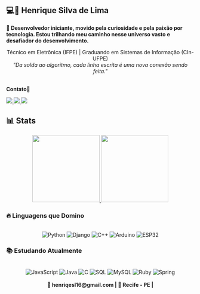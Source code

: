 ## 💻🤖 Henrique Silva de Lima 

<strong>👋 Desenvolvedor iniciante, movido pela curiosidade e pela paixão por tecnologia. Estou trilhando meu caminho nesse universo vasto e desafiador do desenvolvimento.</strong>  

<div align="center">
  Técnico em Eletrônica (IFPE) | Graduando em Sistemas de Informação (CIn-UFPE) <br>
  <em>"Da solda ao algoritmo, cada linha escrita é uma nova conexão sendo feita."</em>
</div>

<br>

<strong> Contato📩</strong>

<a href="https://instagram.com/henriqesl" target="_blank">
  <img src="https://img.shields.io/badge/-Instagram-E4405F?style=for-the-badge&logo=instagram&logoColor=white"/>
</a>
<a href="mailto:henriqesl16@gmail.com">
  <img src="https://img.shields.io/badge/-Gmail-D14836?style=for-the-badge&logo=gmail&logoColor=white"/>
</a>
<a href="https://www.linkedin.com/in/henrique-silva-b8583932a/" target="_blank">
  <img src="https://img.shields.io/badge/-LinkedIn-0077B5?style=for-the-badge&logo=linkedin&logoColor=white"/>
</a> 


## 📊 Stats

<div align="center">
  <a href="https://github.com/henriqesl">
    <img height="180em" src="https://github-readme-stats.vercel.app/api?username=henriqesl&theme=react&show_icons=true&hide_border=true&count_private=true"/>
    <img height="180em" src="https://github-readme-stats.vercel.app/api/top-langs/?username=henriqesl&theme=react&hide_border=true&layout=compact&langs_count=6&hide=html,css"/>
  </a>
</div>

### 🔥 Linguagens que Domino

<div style="display: inline_block" align="center"><br>
  <img alt="Python" src="https://img.shields.io/badge/Python-3776AB?style=for-the-badge&logo=python&logoColor=white">
  <img alt="Django" src="https://img.shields.io/badge/Django-092E20?style=for-the-badge&logo=django&logoColor=white">
  <img alt="C++" src="https://img.shields.io/badge/C++-00599C?style=for-the-badge&logo=c%2B%2B&logoColor=white">
  <img alt="Arduino" src="https://img.shields.io/badge/Arduino-00979D?style=for-the-badge&logo=arduino&logoColor=white">
  <img alt="ESP32" src="https://img.shields.io/badge/ESP32-E7352C?style=for-the-badge&logo=espressif&logoColor=white">
</div>

### 📚 Estudando Atualmente 

<div style="display: inline_block" align="center"><br>
  <img alt="JavaScript" src="https://img.shields.io/badge/JavaScript-F7DF1E?style=for-the-badge&logo=javascript&logoColor=black">
  <img alt="Java" src="https://img.shields.io/badge/Java-007396?style=for-the-badge&logo=java&logoColor=white">
  <img alt="C" src="https://img.shields.io/badge/C-A8B9CC?style=for-the-badge&logo=c&logoColor=black">
  <img alt="SQL" src="https://img.shields.io/badge/SQL-4479A1?style=for-the-badge&logo=mysql&logoColor=white">
  <img alt="MySQL" src="https://img.shields.io/badge/MySQL-4479A1?style=for-the-badge&logo=mysql&logoColor=white">
  <img alt="Ruby" src="https://img.shields.io/badge/Ruby-CC342D?style=for-the-badge&logo=ruby&logoColor=white">
  <img alt="Spring" src="https://img.shields.io/badge/Spring-6DB33F?style=for-the-badge&logo=spring&logoColor=white">
</div>

<br>

<div align="center">
  <strong>📧 henriqesl16@gmail.com | 📍 Recife - PE |</strong>
</div>
